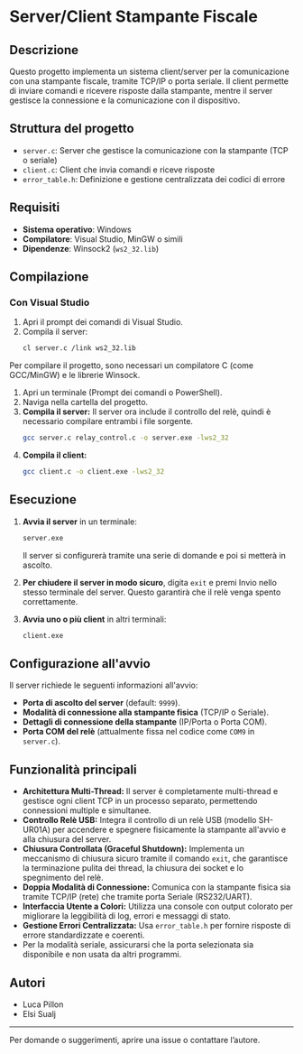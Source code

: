 # Server/Client Stampante Fiscale

## Descrizione
Questo progetto implementa un sistema client/server per la comunicazione con una stampante fiscale, tramite TCP/IP o porta seriale. Il client permette di inviare comandi e ricevere risposte dalla stampante, mentre il server gestisce la connessione e la comunicazione con il dispositivo.

## Struttura del progetto
- `server.c`: Server che gestisce la comunicazione con la stampante (TCP o seriale)
- `client.c`: Client che invia comandi e riceve risposte
- `error_table.h`: Definizione e gestione centralizzata dei codici di errore

## Requisiti
- **Sistema operativo**: Windows
- **Compilatore**: Visual Studio, MinGW o simili
- **Dipendenze**: Winsock2 (`ws2_32.lib`)

## Compilazione
### Con Visual Studio
1. Apri il prompt dei comandi di Visual Studio.
2. Compila il server:
   ```sh
   cl server.c /link ws2_32.lib

Per compilare il progetto, sono necessari un compilatore C (come GCC/MinGW) e le librerie Winsock.

1.  Apri un terminale (Prompt dei comandi o PowerShell).
2.  Naviga nella cartella del progetto.
3.  **Compila il server:**
    Il server ora include il controllo del relè, quindi è necessario compilare entrambi i file sorgente.
    ```sh
    gcc server.c relay_control.c -o server.exe -lws2_32
    ```
4.  **Compila il client:**
    ```sh
    gcc client.c -o client.exe -lws2_32
    ```

## Esecuzione

1.  **Avvia il server** in un terminale:
    ```sh
    server.exe
    ```
    Il server si configurerà tramite una serie di domande e poi si metterà in ascolto.

2.  **Per chiudere il server in modo sicuro**, digita `exit` e premi Invio nello stesso terminale del server. Questo garantirà che il relè venga spento correttamente.

3.  **Avvia uno o più client** in altri terminali:
    ```sh
    client.exe
    ```

## Configurazione all'avvio

Il server richiede le seguenti informazioni all'avvio:

-   **Porta di ascolto del server** (default: `9999`).
-   **Modalità di connessione alla stampante fisica** (TCP/IP o Seriale).
-   **Dettagli di connessione della stampante** (IP/Porta o Porta COM).
-   **Porta COM del relè** (attualmente fissa nel codice come `COM9` in `server.c`).

## Funzionalità principali

-   **Architettura Multi-Thread:** Il server è completamente multi-thread e gestisce ogni client TCP in un processo separato, permettendo connessioni multiple e simultanee.
-   **Controllo Relè USB:** Integra il controllo di un relè USB (modello SH-UR01A) per accendere e spegnere fisicamente la stampante all'avvio e alla chiusura del server.
-   **Chiusura Controllata (Graceful Shutdown):** Implementa un meccanismo di chiusura sicuro tramite il comando `exit`, che garantisce la terminazione pulita dei thread, la chiusura dei socket e lo spegnimento del relè.
-   **Doppia Modalità di Connessione:** Comunica con la stampante fisica sia tramite TCP/IP (rete) che tramite porta Seriale (RS232/UART).
-   **Interfaccia Utente a Colori:** Utilizza una console con output colorato per migliorare la leggibilità di log, errori e messaggi di stato.
-   **Gestione Errori Centralizzata:** Usa `error_table.h` per fornire risposte di errore standardizzate e coerenti.
- Per la modalità seriale, assicurarsi che la porta selezionata sia disponibile e non usata da altri programmi.

## Autori
- Luca Pillon
- Elsi Sualj

---
Per domande o suggerimenti, aprire una issue o contattare l’autore.

